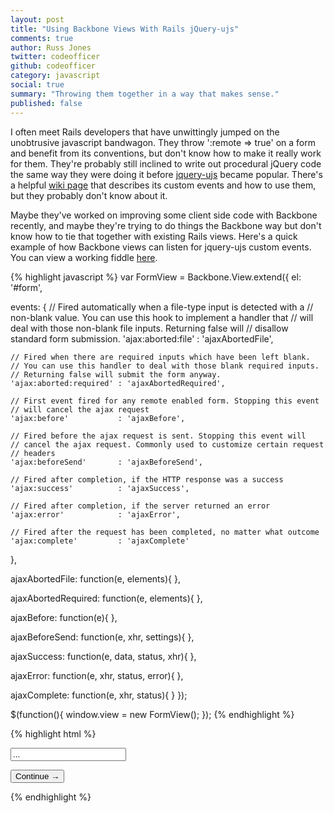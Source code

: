 ```yaml
---
layout: post
title: "Using Backbone Views With Rails jQuery-ujs"
comments: true
author: Russ Jones
twitter: codeofficer
github: codeofficer
category: javascript
social: true
summary: "Throwing them together in a way that makes sense."
published: false
---
```


I often meet Rails developers that have unwittingly jumped on the unobtrusive javascript bandwagon. 
They throw ':remote => true' on a form and benefit from its conventions, but don't know how to make it really work for them. 
They're probably still inclined to write out procedural jQuery code the same way they were doing it before [jquery-ujs](https://github.com/rails/jquery-ujs) became popular. 
There's a helpful [wiki page](https://github.com/rails/jquery-ujs/wiki/ajax) that describes its custom events and how to use them, but they probably don't know about it.

Maybe they've worked on improving some client side code with Backbone recently, and maybe they're trying to do things the Backbone way but don't know how to tie that together with existing Rails views. 
Here's a quick example of how Backbone views can listen for jquery-ujs custom events. You can view a working fiddle [here](http://jsfiddle.net/codeofficer/mpyXT/).

{% highlight javascript %}
var FormView = Backbone.View.extend({
  el: '#form',

  events: {
    // Fired automatically when a file-type input is detected with a
    // non-blank value. You can use this hook to implement a handler that
    // will deal with those non-blank file inputs. Returning false will
    // disallow standard form submission.
    'ajax:aborted:file'     : 'ajaxAbortedFile',

    // Fired when there are required inputs which have been left blank.
    // You can use this handler to deal with those blank required inputs.
    // Returning false will submit the form anyway.
    'ajax:aborted:required' : 'ajaxAbortedRequired',

    // First event fired for any remote enabled form. Stopping this event
    // will cancel the ajax request
    'ajax:before'           : 'ajaxBefore',

    // Fired before the ajax request is sent. Stopping this event will
    // cancel the ajax request. Commonly used to customize certain request
    // headers
    'ajax:beforeSend'       : 'ajaxBeforeSend',

    // Fired after completion, if the HTTP response was a success
    'ajax:success'          : 'ajaxSuccess',

    // Fired after completion, if the server returned an error
    'ajax:error'            : 'ajaxError',

    // Fired after the request has been completed, no matter what outcome
    'ajax:complete'         : 'ajaxComplete'
  },

  ajaxAbortedFile: function(e, elements){
  },

  ajaxAbortedRequired: function(e, elements){
  },

  ajaxBefore: function(e){
  },

  ajaxBeforeSend: function(e, xhr, settings){
  },

  ajaxSuccess: function(e, data, status, xhr){
  },

  ajaxError: function(e, xhr, status, error){
  },

  ajaxComplete: function(e, xhr, status){
  }
});

$(function(){
    window.view = new FormView();
});
{% endhighlight %}

{% highlight html %}
<form id="form" action="#" method="POST" data-remote="true">
  <p><input type="text" value="..."></p>
  <p><input type="submit" value="Continue &rarr;"></p>
</form>
{% endhighlight %}

